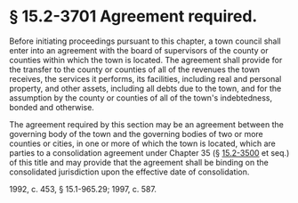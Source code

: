 # § 15.2-3701 Agreement required.

<p>Before initiating proceedings pursuant to this chapter, a town council shall enter into an agreement with the board of supervisors of the county or counties within which the town is located. The agreement shall provide for the transfer to the county or counties of all of the revenues the town receives, the services it performs, its facilities, including real and personal property, and other assets, including all debts due to the town, and for the assumption by the county or counties of all of the town's indebtedness, bonded and otherwise.</p><p>The agreement required by this section may be an agreement between the governing body of the town and the governing bodies of two or more counties or cities, in one or more of which the town is located, which are parties to a consolidation agreement under Chapter 35 (§ <a href='http://law.lis.virginia.gov/vacode/15.2-3500/'>15.2-3500</a> et seq.) of this title and may provide that the agreement shall be binding on the consolidated jurisdiction upon the effective date of consolidation.</p><p>1992, c. 453, § 15.1-965.29; 1997, c. 587.</p>